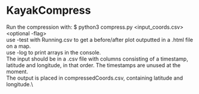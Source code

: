 # KayakCompress

Run the compression with: $ python3 compress.py <input_coords.csv> <epsilon> <optional -flag>\
use -test with Running.csv to get a before/after plot outputted in a .html file on a map.\
use -log to print arrays in the console.\
The input should be in a .csv file with columns consisting of a timestamp, latitude and longitude, in that order. The timestamps are unused at the moment.\
The output is placed in compressedCoords.csv, containing latitude and longitude.\
